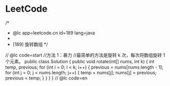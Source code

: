 # LeetCode
/*
 * @lc app=leetcode.cn id=189 lang=java
 *
 * [189] 旋转数组
 */

// @lc code=start
//方法 1：暴力
//最简单的方法是旋转 k 次，每次将数组旋转 1 个元素。
public class Solution {
    public void rotate(int[] nums, int k) {
        int temp, previous;
        for (int i = 0; i < k; i++) {
            previous = nums[nums.length - 1];
            for (int j = 0; j < nums.length; j++) {
                temp = nums[j];
                nums[j] = previous;
                previous = temp;
            }
        }
    }
}
// @lc code=en

